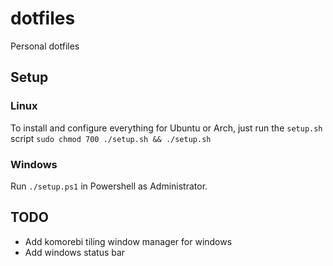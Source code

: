 # dotfiles
Personal dotfiles

## Setup

### Linux
To install and configure everything for Ubuntu or Arch, just run the `setup.sh` script
`sudo chmod 700 ./setup.sh && ./setup.sh`

### Windows
Run `./setup.ps1` in Powershell as Administrator.

## TODO
- Add komorebi tiling window manager for windows
- Add windows status bar

